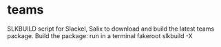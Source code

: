 # teams
SLKBUILD script for Slackel, Salix to download and build the latest teams package.
Build the package: run in a terminal
fakeroot slkbuild -X
